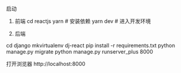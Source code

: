 启动

1. 前端
cd reactjs
yarn  # 安装依赖
yarn dev  # 进入开发环境

2. 后端

cd django
mkvirtualenv dj-react
pip install -r requirements.txt
python manage.py migrate
python manage.py runserver_plus 8000


打开浏览器 http://localhost:8000
